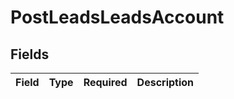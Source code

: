 # PostLeadsLeadsAccount


## Fields

| Field       | Type        | Required    | Description |
| ----------- | ----------- | ----------- | ----------- |